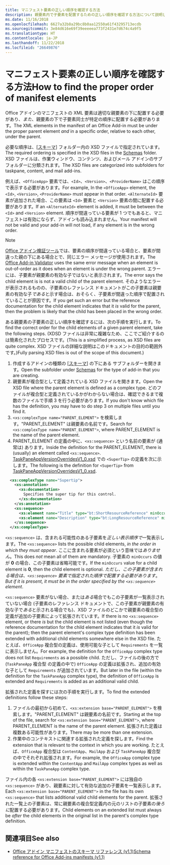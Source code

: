 ```yaml
---
title: マニフェスト要素の正しい順序を確認する方法
description: 親要素内で子要素を配置するための正しい順序を確認する方法について説明します。
ms.date: 11/16/2018
ms.openlocfilehash: 6627a32b8a29bc8b0aa12550a61f43295713ecdb
ms.sourcegitcommit: 3e84d616e69f39eeeeea773f2431e7d674c4a9f5
ms.translationtype: HT
ms.contentlocale: ja-JP
ms.lasthandoff: 11/22/2018
ms.locfileid: "26649876"
---
```

# <a name="how-to-find-the-proper-order-of-manifest-elements"></a><span data-ttu-id="be113-103">マニフェスト要素の正しい順序を確認する方法</span><span class="sxs-lookup"><span data-stu-id="be113-103">How to find the proper order of manifest elements</span></span>

<span data-ttu-id="be113-104">Office アドインのマニフェストの XML 要素は適切な親要素の下に配置する必要があり、*また*、親要素の下で子要素同士が特定の順序に配置する必要があります。</span><span class="sxs-lookup"><span data-stu-id="be113-104">The XML elements in the manifest of an Office Add-in must be under the proper parent element *and* in a specific order, relative to each other, under the parent.</span></span>

<span data-ttu-id="be113-105">必要な順序は、[[スキーマ](https://github.com/OfficeDev/office-js-docs-pr/tree/master/docs/overview/schemas)] フォルダー内の XSD ファイルで指定されています。</span><span class="sxs-lookup"><span data-stu-id="be113-105">The required ordering is specified in the XSD files in the [Schemas](https://github.com/OfficeDev/office-js-docs-pr/tree/master/docs/overview/schemas) folder.</span></span> <span data-ttu-id="be113-106">XSD ファイルは、作業ウィンドウ、コンテンツ、およびメール アドインのサブフォルダーに分類されます。</span><span class="sxs-lookup"><span data-stu-id="be113-106">The XSD files are categorized into subfolders for taskpane, content, and mail add-ins.</span></span>

<span data-ttu-id="be113-107">例えば、`<OfficeApp>` 要素では、`<Id>`、`<Version>`、`<ProviderName>` はこの順序で表示する必要があります。</span><span class="sxs-lookup"><span data-stu-id="be113-107">For example, In the `<OfficeApp>` element, the `<Id>`, `<Version>`, `<ProviderName>` must appear in that order.</span></span> <span data-ttu-id="be113-108">`<AlternateId>` 要素が追加された場合、この要素は `<Id>` 要素と `<Version>` 要素の間に配置する必要があります。</span><span class="sxs-lookup"><span data-stu-id="be113-108">If an `<AlternateId>` element is added, it must be between the `<Id>` and `<Version>` element.</span></span> <span data-ttu-id="be113-109">順序が間違っている要素が 1 つでもあると、マニフェストは有効にならず、アドインも読み込まれません。</span><span class="sxs-lookup"><span data-stu-id="be113-109">Your manifest will not be valid and your add-in will not load, if any element is in the wrong order.</span></span>

> [!NOTE]
> <span data-ttu-id="be113-110">[Office アドイン検証ツール](/office/dev/add-ins/testing/troubleshoot-manifest?branch=manifest-element-ordering#validate-your-manifest-with-the-office-add-in-validator)では、要素の順序が間違っている場合と、要素が間違った親の下にある場合とで、同じエラー メッセージが使用されます。</span><span class="sxs-lookup"><span data-stu-id="be113-110">The [Office Add-in Validator](/office/dev/add-ins/testing/troubleshoot-manifest?branch=manifest-element-ordering#validate-your-manifest-with-the-office-add-in-validator) uses the same error message when an element is out-of-order as it does when an element is under the wrong parent.</span></span> <span data-ttu-id="be113-111">エラーには、子要素が親要素の有効な子ではないと表示されます。</span><span class="sxs-lookup"><span data-stu-id="be113-111">The error says the child element is is not a valid child of the parent element.</span></span> <span data-ttu-id="be113-112">そのようなエラーが表示されるものの、子要素のレファレンス ドキュメントがこの子要素は親要素の有効な子*である*と示す場合は、おそらく、子要素が間違った順序で配置されていることが原因です。</span><span class="sxs-lookup"><span data-stu-id="be113-112">If you get such an error but the reference documentation for the child element indicates that it *is* valid for the parent, then the problem is likely that the child has been placed in the wrong order.</span></span>

<span data-ttu-id="be113-113">ある親要素の子要素の正しい順序を確認するには、次の手順を実行します。</span><span class="sxs-lookup"><span data-stu-id="be113-113">To find the correct order for the child elements of a given parent element, take the following steps.</span></span> <span data-ttu-id="be113-114">(XDSD ファイルは非常に複雑なため、ここでご紹介するのは簡素化されたプロセスです。</span><span class="sxs-lookup"><span data-stu-id="be113-114">(This is a simplified process, as XSD files are quite complex.</span></span> <span data-ttu-id="be113-115">XSD ファイルの詳細な説明はこのドキュメントの目的の範囲外です。)</span><span class="sxs-lookup"><span data-stu-id="be113-115">Fully parsing XSD files is out of the scope of this document.)</span></span>

1. <span data-ttu-id="be113-116">作成するアドインの種類の [[スキーマ](https://github.com/OfficeDev/office-js-docs-pr/tree/master/docs/overview/schemas)] の下にある サブフォルダーを開きます。</span><span class="sxs-lookup"><span data-stu-id="be113-116">Open the subfolder under [Schemas](https://github.com/OfficeDev/office-js-docs-pr/tree/master/docs/overview/schemas) for the type of add-in that you are creating.</span></span> 
2. <span data-ttu-id="be113-117">親要素が複合型として定義されている XSD ファイルを開きます。</span><span class="sxs-lookup"><span data-stu-id="be113-117">Open the XSD file where the parent element is defined as a complex type.</span></span> <span data-ttu-id="be113-118">どのファイルが複合型と定義されているかがわからない場合は、確認できるまで複数のファイルで手順 3 を行う必要があります。</span><span class="sxs-lookup"><span data-stu-id="be113-118">If you don't know which file has the definition, you may have to do step 3 on multiple files until you find it.</span></span>
3. <span data-ttu-id="be113-119">`<xs:complexType name="PARENT_ELEMENT">` を検索します。"PARENT_ELEMENT" は親要素の名前です。</span><span class="sxs-lookup"><span data-stu-id="be113-119">Search for `<xs:complexType name="PARENT_ELEMENT">`, where PARENT_ELEMENT is the name of the parent element.</span></span>
4. <span data-ttu-id="be113-120">PARENT_ELEMENT の定義の中に、`<xs:sequence>` という名前の要素が (通常は) あります。</span><span class="sxs-lookup"><span data-stu-id="be113-120">Inside the definition for the PARENT_ELEMENT, there is (usually) an element called `<xs:sequence>`.</span></span> <span data-ttu-id="be113-121">[TaskPaneAppVersionOverridesV1_0.xsd](https://raw.githubusercontent.com/OfficeDev/office-js-docs-pr/master/docs/overview/schemas/taskpane/TaskPaneAppVersionOverridesV1_0.xsd) での `<SuperTip>` の定義を次に示します。</span><span class="sxs-lookup"><span data-stu-id="be113-121">The following is the definition for `<SuperTip>` from [TaskPaneAppVersionOverridesV1_0.xsd](https://raw.githubusercontent.com/OfficeDev/office-js-docs-pr/master/docs/overview/schemas/taskpane/TaskPaneAppVersionOverridesV1_0.xsd).</span></span>

```xml
  <xs:complexType name="Supertip">
    <xs:annotation>
      <xs:documentation>
        Specifies the super tip for this control.
      </xs:documentation>
    </xs:annotation>
    <xs:sequence>
      <xs:element name="Title" type="bt:ShortResourceReference" minOccurs="1" maxOccurs="1" />
      <xs:element name="Description" type="bt:LongResourceReference" minOccurs="1" maxOccurs="1" />
    </xs:sequence>
  </xs:complexType>
```

<span data-ttu-id="be113-122">`<xs:sequence>` は、含まれる可能性のある子要素を*正しい表示順序で*一覧表示します。</span><span class="sxs-lookup"><span data-stu-id="be113-122">The `<xs:sequence>` lists the possible child elements, *in the order in which they must appear*.</span></span> <span data-ttu-id="be113-123">ここに含まれる要素が必須という意味では*ありません*。</span><span class="sxs-lookup"><span data-stu-id="be113-123">This does *not* mean all of them are mandatory.</span></span> <span data-ttu-id="be113-124">子要素の `minOccurs` の値が **0** の場合、この子要素は省略可能です。</span><span class="sxs-lookup"><span data-stu-id="be113-124">If the `minOccurs` value for a child element is **0**, then the child element is optional.</span></span> <span data-ttu-id="be113-125">*ただし、この子要素が含まれる場合は、`<xs:sequence>` 要素で指定された順序で配置する必要があります*。</span><span class="sxs-lookup"><span data-stu-id="be113-125">*But if it is present, it must be in the order specified by the `<xs:sequence>` element*.</span></span>

<span data-ttu-id="be113-126">`<xs:sequence>` 要素がない場合、または*ある*場合でもこの子要素が一覧表示されていない場合 (子要素のレファレンス ドキュメントで、この子要素が親要素の有効な子で*ある*と示される場合でも)、XSD ファイルのどこかで親要素の複合型の定義が追加の子要素によって拡張されています。</span><span class="sxs-lookup"><span data-stu-id="be113-126">If there is no `<xs:sequence>` element, or there *is* but the child element is not listed (even though the reference documentation for the child element indicates that it *is* valid for the parent); then the parent element's complex type definition has been extended with additional child elements somewhere else in the XSD file.</span></span> <span data-ttu-id="be113-127">たとえば、`OfficeApp` 複合型の定義は、使用可能な子として `Requirements` を一覧に表示しません。</span><span class="sxs-lookup"><span data-stu-id="be113-127">For example, the definition for the `OfficeApp` complex type does not list `Requirements` as a possible child.</span></span> <span data-ttu-id="be113-128">ただし、ファイルの後の方で (`TaskPaneApp` 複合型 の定義の中で) `OfficeApp` の定義は拡張され、追加の有効な子として `Requirements` が追加されています。</span><span class="sxs-lookup"><span data-stu-id="be113-128">But later in the file (within the definition for the `TaskPaneApp` complex type), the definition of `OfficeApp` is extended and `Requirements` is added as an additional valid child.</span></span>

<span data-ttu-id="be113-129">拡張された定義を探すには次の手順を実行します。</span><span class="sxs-lookup"><span data-stu-id="be113-129">To find the extended definitions follow these steps:</span></span>

1. <span data-ttu-id="be113-130">ファイルの最初から初めて、`<xs:extension base="PARENT_ELEMENT">` を検索します。"PARENT_ELEMENT" は親要素の名前です。</span><span class="sxs-lookup"><span data-stu-id="be113-130">Starting at the top of the file, search for `<xs:extension base="PARENT_ELEMENT">`, where PARENT_ELEMENT is the name of the parent element.</span></span> <span data-ttu-id="be113-131">拡張された定義は複数ある可能性があります。</span><span class="sxs-lookup"><span data-stu-id="be113-131">There may be more than one extension.</span></span>
2. <span data-ttu-id="be113-132">作業中のコンテキストに関連する拡張された定義を探します。</span><span class="sxs-lookup"><span data-stu-id="be113-132">Find the extension that is relevant to the context in which you are working.</span></span> <span data-ttu-id="be113-133">たとえば、`OfficeApp` 複合型は `ContentApp`、`MailApp` および `TaskPaneApp` 複合型の中でそれぞれ拡張されます。</span><span class="sxs-lookup"><span data-stu-id="be113-133">For example, the `OfficeApp` complex type is extended within the `ContentApp` and `MailApp` complex types as well as within the `TaskPaneApp` complex type.</span></span>

<span data-ttu-id="be113-134">ファイル内の各 `<xs:extension base="PARENT_ELEMENT">` には独自の `<xs:sequence>` があり、親要素に対して有効な追加の子要素を一覧表示します。</span><span class="sxs-lookup"><span data-stu-id="be113-134">Each `<xs:extension base="PARENT_ELEMENT">` in the file has its own `<xs:sequence>` that lists additional valid child elements for the parent.</span></span> <span data-ttu-id="be113-135">拡張された一覧上の子要素は、常に親要素の複合型定義内の元のリストの子要素の*後ろに*配置する必要があります。</span><span class="sxs-lookup"><span data-stu-id="be113-135">Child elements on an extended list must always be *after* the child elements in the original list in the parent's complex type definition.</span></span>

## <a name="see-also"></a><span data-ttu-id="be113-136">関連項目</span><span class="sxs-lookup"><span data-stu-id="be113-136">See also</span></span>

- [<span data-ttu-id="be113-137">Office アドイン マニフェストのスキーマ リファレンス (v1.1)</span><span class="sxs-lookup"><span data-stu-id="be113-137">Schema reference for Office Add-ins manifests (v1.1)</span></span>](../develop/add-in-manifests.md)
